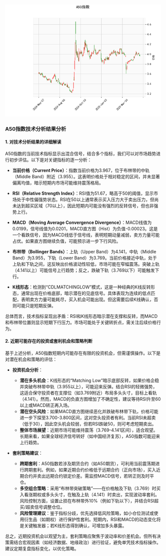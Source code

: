 ![图](SH300.png)

### A50指数技术分析结果分析

#### 1. 对技术分析结果的详细解读
A50指数的当前技术指标显示出混合信号，结合多个指标，我们可以对市场趋势进行初步评估。以下是对关键指标的逐一分析：

- **当前价格（Current Price）**：指数当前价格为3.967，位于布林带的中轨（Middle Band）附近（3.955）。这表明价格处于相对稳定的区间，并未显著偏离均值，暗示短期内市场可能维持震荡格局。

- **RSI（Relative Strength Index）**：RSI值为51.67，略高于50的阈值，显示市场处于中性偏强势状态。RSI在50以上通常表示买入压力大于卖出压力，但尚未达到超买区域（70以上），因此短期内可能没有强烈的反转信号，但也非强势上行。

- **MACD（Moving Average Convergence Divergence）**：MACD线值为0.0199，信号线值为0.0201，MACD直方图（Hist）为负值-0.00023。这是一个看跌信号，因为MACD线低于信号线，表明短期动量减弱，卖方力量可能占优。如果直方图继续负值，可能预示进一步下行风险。

- **布林带（Bollinger Bands）**：上轨（Upper Band）为4.141，中轨（Middle Band）为3.955，下轨（Lower Band）为3.769。当前价格接近中轨，处于上轨和下轨之间，这反映出价格波动性较低，市场可能在窄幅震荡。突破上轨（4.141以上）可能信号上行趋势；反之，跌破下轨（3.769以下）可能触发下行。

- **K线形态**：检测到“CDLMATCHINGLOW”模式，这是一种经典的K线反转形态，通常出现在价格底部，暗示潜在的见底信号。具体表现为连续的低点匹配，表明卖方力量可能耗尽，买入机会可能出现。但这需要后续K线确认，否则可能只是短期反弹。

总体而言，技术指标呈现出矛盾：RSI和K线形态暗示潜在支撑和反转，而MACD和布林带位置则显示短期下行压力。市场可能处于关键转折点，需关注后续价格行为。

#### 2. 近期可能存在的投资或套利机会和策略判断
基于上述分析，A50指数短期内可能存在有限的投资机会，但需谨慎操作。以下是对潜在机会和策略的评估：

- **投资机会分析**：
  - **潜在多头机会**：K线形态的“Matching Low”暗示底部反转，如果价格企稳并突破布林带中轨（3.955以上），可能迎来反弹。结合RSI的轻微强势，这适合保守投资者在支撑位（如3.769附近）布局多头头寸，目标上看轨（4.141）。然而，MACD的负直方图增加了不确定性，建议等待RSI升至60以上或MACD转正再入场。
  - **潜在空头风险**：如果MACD直方图继续恶化并跌破布林带下轨，价格可能进一步下探至3.700-3.800区间，这对空头投资者有利。当前RSI未超卖（低于30），因此空头机会较弱，但若RSI跌破50，则可考虑短期卖出。
  - **整体市场展望**：近期市场可能维持震荡（3.769-4.141区间），适合观望。长期来看，如果全球经济信号转好（如中国经济复苏），A50指数可能迎来上行趋势。

- **套利策略建议**：
  - **跨期套利**：A50指数若涉及期货合约（如A50期货），可利用当前震荡期进行跨期套利。例如，如果近期合约价格低于远期合约（正向市场），买入近期合约并卖出远期合约锁定价差。需监控MACD信号，若转正则及时平仓。
  - **多空组合策略**：采用“布林带突破策略”——在价格触及下轨（3.769）时买入看涨期权或多头头寸，在触及上轨（4.141）时卖出，实现波动率套利。风险控制方面，设置止损在布林带外10%（例如下轨以下），并结合RSI超买/超卖信号调整仓位。
  - **风险管理建议**：鉴于指标分歧，优先选择低风险策略，如小仓位测试或使用衍生品（如期权）进行保护性套利。短期内，RSI和MACD的动态变化将是关键触发器；若K线形态得到确认，可增加多头暴露。

总之，近期投资机会以观望为主，套利策略应聚焦于波动率和价差机会。但所有决策需结合宏观因素（如经济数据、地缘政治）进行验证，避免单凭技术指标操作。建议定期复盘指标变化，以优化策略。